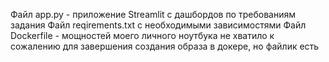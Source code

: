 Файл app.py - приложение Streamlit с дашбордов по требованиям задания
Файл reqirements.txt с необходимыми зависимостями
Файл Dockerfile - мощностей моего личного ноутбука не хватило к сожалению для завершения создания образа в докере, но файлик есть
